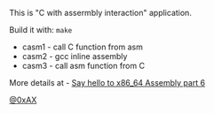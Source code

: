 This is "C with assermbly interaction" application.

Build it with: `make`

  * casm1 - call C function from asm
  * casm2 - gcc inline assembly
  * casm3 - call asm function from C

More details at - [Say hello to x86_64 Assembly part 6](http://0xax.github.io/blog/2014/12/01/say-hello-to-x86_64-assembly-part-8/)

[@0xAX](http://twitter.com/0xAX)

